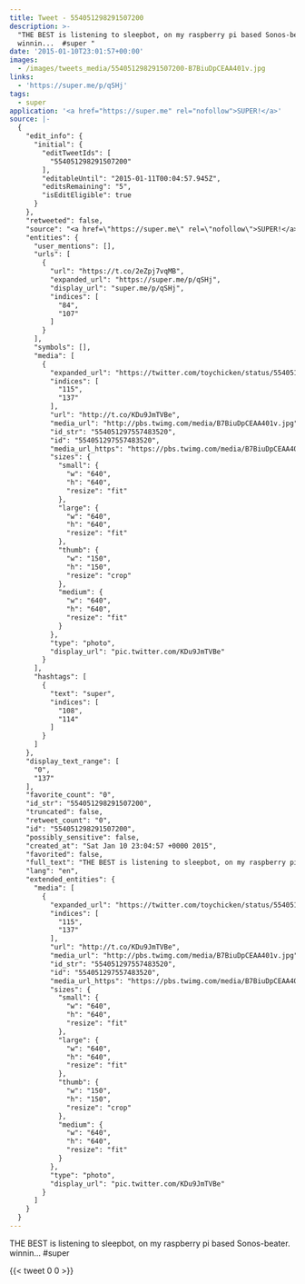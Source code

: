 ```yaml
---
title: Tweet - 554051298291507200
description: >-
  "THE BEST is listening to sleepbot, on my raspberry pi based Sonos-beater.
  winnin...  #super "
date: '2015-01-10T23:01:57+00:00'
images:
  - /images/tweets_media/554051298291507200-B7BiuDpCEAA401v.jpg
links:
  - 'https://super.me/p/qSHj'
tags:
  - super
application: '<a href="https://super.me" rel="nofollow">SUPER!</a>'
source: |-
  {
    "edit_info": {
      "initial": {
        "editTweetIds": [
          "554051298291507200"
        ],
        "editableUntil": "2015-01-11T00:04:57.945Z",
        "editsRemaining": "5",
        "isEditEligible": true
      }
    },
    "retweeted": false,
    "source": "<a href=\"https://super.me\" rel=\"nofollow\">SUPER!</a>",
    "entities": {
      "user_mentions": [],
      "urls": [
        {
          "url": "https://t.co/2eZpj7vqMB",
          "expanded_url": "https://super.me/p/qSHj",
          "display_url": "super.me/p/qSHj",
          "indices": [
            "84",
            "107"
          ]
        }
      ],
      "symbols": [],
      "media": [
        {
          "expanded_url": "https://twitter.com/toychicken/status/554051298291507200/photo/1",
          "indices": [
            "115",
            "137"
          ],
          "url": "http://t.co/KDu9JmTVBe",
          "media_url": "http://pbs.twimg.com/media/B7BiuDpCEAA401v.jpg",
          "id_str": "554051297557483520",
          "id": "554051297557483520",
          "media_url_https": "https://pbs.twimg.com/media/B7BiuDpCEAA401v.jpg",
          "sizes": {
            "small": {
              "w": "640",
              "h": "640",
              "resize": "fit"
            },
            "large": {
              "w": "640",
              "h": "640",
              "resize": "fit"
            },
            "thumb": {
              "w": "150",
              "h": "150",
              "resize": "crop"
            },
            "medium": {
              "w": "640",
              "h": "640",
              "resize": "fit"
            }
          },
          "type": "photo",
          "display_url": "pic.twitter.com/KDu9JmTVBe"
        }
      ],
      "hashtags": [
        {
          "text": "super",
          "indices": [
            "108",
            "114"
          ]
        }
      ]
    },
    "display_text_range": [
      "0",
      "137"
    ],
    "favorite_count": "0",
    "id_str": "554051298291507200",
    "truncated": false,
    "retweet_count": "0",
    "id": "554051298291507200",
    "possibly_sensitive": false,
    "created_at": "Sat Jan 10 23:04:57 +0000 2015",
    "favorited": false,
    "full_text": "THE BEST is listening to sleepbot, on my raspberry pi based Sonos-beater. winnin... https://t.co/2eZpj7vqMB #super http://t.co/KDu9JmTVBe",
    "lang": "en",
    "extended_entities": {
      "media": [
        {
          "expanded_url": "https://twitter.com/toychicken/status/554051298291507200/photo/1",
          "indices": [
            "115",
            "137"
          ],
          "url": "http://t.co/KDu9JmTVBe",
          "media_url": "http://pbs.twimg.com/media/B7BiuDpCEAA401v.jpg",
          "id_str": "554051297557483520",
          "id": "554051297557483520",
          "media_url_https": "https://pbs.twimg.com/media/B7BiuDpCEAA401v.jpg",
          "sizes": {
            "small": {
              "w": "640",
              "h": "640",
              "resize": "fit"
            },
            "large": {
              "w": "640",
              "h": "640",
              "resize": "fit"
            },
            "thumb": {
              "w": "150",
              "h": "150",
              "resize": "crop"
            },
            "medium": {
              "w": "640",
              "h": "640",
              "resize": "fit"
            }
          },
          "type": "photo",
          "display_url": "pic.twitter.com/KDu9JmTVBe"
        }
      ]
    }
  }
---
```

THE BEST is listening to sleepbot, on my raspberry pi based Sonos-beater. winnin...  #super 
    
{{< tweet 0 0 >}}
    
